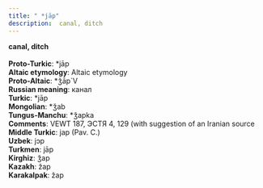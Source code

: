```yaml
---
title: " *jāp"
description:  canal, ditch
---
```

<p data-pagefind-weight="0.5">
<strong> canal, ditch</strong><br><br>
<strong>Proto-Turkic</strong>:  *jāp<br>
<strong>Altaic etymology</strong>:  Altaic etymology<br>
<strong> Proto-Altaic</strong>:  *ǯā́p`V<br>
<strong>Russian meaning</strong>:  канал<br>
<strong>Turkic</strong>:  *jāp<br>
<strong>Mongolian</strong>:  *ǯab<br>
<strong>Tungus-Manchu</strong>:  *ǯapka<br>
<strong>Comments</strong>:  VEWT 187, ЭСТЯ 4, 129 (with suggestion of an Iranian source<br>
<strong>Middle Turkic</strong>:  jap (Pav. C.)<br>
<strong>Uzbek</strong>:  jɔp<br>
<strong>Turkmen</strong>:  jāp<br>
<strong>Kirghiz</strong>:  ǯap<br>
<strong>Kazakh</strong>:  žap<br>
<strong>Karakalpak</strong>:  žap<br>

</p>
